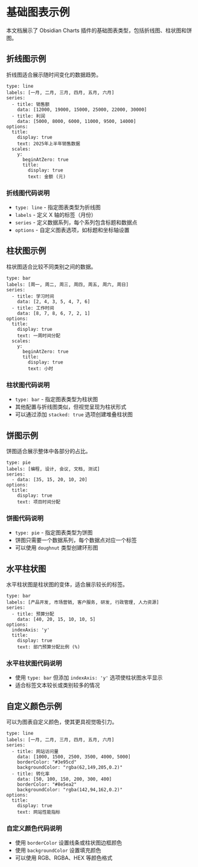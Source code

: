 # 基础图表示例

本文档展示了 Obsidian Charts 插件的基础图表类型，包括折线图、柱状图和饼图。

## 折线图示例

折线图适合展示随时间变化的数据趋势。

```chart
type: line
labels: [一月, 二月, 三月, 四月, 五月, 六月]
series:
  - title: 销售额
    data: [12000, 19000, 15000, 25000, 22000, 30000]
  - title: 利润
    data: [5000, 8000, 6000, 11000, 9500, 14000]
options:
  title:
    display: true
    text: 2025年上半年销售数据
  scales:
    y:
      beginAtZero: true
      title:
        display: true
        text: 金额 (元)
```

### 折线图代码说明

- `type: line` - 指定图表类型为折线图
- `labels` - 定义 X 轴的标签（月份）
- `series` - 定义数据系列，每个系列包含标题和数据点
- `options` - 自定义图表选项，如标题和坐标轴设置

## 柱状图示例

柱状图适合比较不同类别之间的数据。

```chart
type: bar
labels: [周一, 周二, 周三, 周四, 周五, 周六, 周日]
series:
  - title: 学习时间
    data: [2, 4, 3, 5, 4, 7, 6]
  - title: 工作时间
    data: [8, 7, 8, 6, 7, 2, 1]
options:
  title:
    display: true
    text: 一周时间分配
  scales:
    y:
      beginAtZero: true
      title:
        display: true
        text: 小时
```

### 柱状图代码说明

- `type: bar` - 指定图表类型为柱状图
- 其他配置与折线图类似，但视觉呈现为柱状形式
- 可以通过添加 `stacked: true` 选项创建堆叠柱状图

## 饼图示例

饼图适合展示整体中各部分的占比。

```chart
type: pie
labels: [编程, 设计, 会议, 文档, 测试]
series:
  - data: [35, 15, 20, 10, 20]
options:
  title:
    display: true
    text: 项目时间分配
```

### 饼图代码说明

- `type: pie` - 指定图表类型为饼图
- 饼图只需要一个数据系列，每个数据点对应一个标签
- 可以使用 `doughnut` 类型创建环形图

## 水平柱状图

水平柱状图是柱状图的变体，适合展示较长的标签。

```chart
type: bar
labels: [产品开发, 市场营销, 客户服务, 研发, 行政管理, 人力资源]
series:
  - title: 预算分配
    data: [40, 20, 15, 10, 10, 5]
options:
  indexAxis: 'y'
  title:
    display: true
    text: 部门预算分配比例 (%)
```

### 水平柱状图代码说明

- 使用 `type: bar` 但添加 `indexAxis: 'y'` 选项使柱状图水平显示
- 适合标签文本较长或类别较多的情况

## 自定义颜色示例

可以为图表自定义颜色，使其更具视觉吸引力。

```chart
type: line
labels: [一月, 二月, 三月, 四月, 五月, 六月]
series:
  - title: 网站访问量
    data: [1000, 1500, 2500, 3500, 4000, 5000]
    borderColor: "#3e95cd"
    backgroundColor: "rgba(62,149,205,0.2)"
  - title: 转化率
    data: [50, 100, 150, 200, 300, 400]
    borderColor: "#8e5ea2"
    backgroundColor: "rgba(142,94,162,0.2)"
options:
  title:
    display: true
    text: 网站性能指标
```

### 自定义颜色代码说明

- 使用 `borderColor` 设置线条或柱状图边框颜色
- 使用 `backgroundColor` 设置填充颜色
- 可以使用 RGB、RGBA、HEX 等颜色格式
